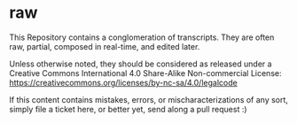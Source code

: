 # raw

This Repository contains a conglomeration of transcripts. They are often raw, partial, composed in real-time, and edited later.

Unless otherwise noted, they should be considered as released under a Creative Commons International 4.0 Share-Alike Non-commercial License: https://creativecommons.org/licenses/by-nc-sa/4.0/legalcode

If this content contains mistakes, errors, or mischaracterizations of any sort, simply file a ticket here, or better yet, send along a pull request :)
